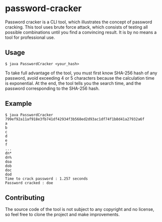 # password-cracker
Password cracker is a CLI tool, which illustrates the concept of password cracking. This tool uses brute force attack, which consists of testing all possible combinations until you find a convincing result. It is by no means a tool for professional use.

## Usage
```
$ java PasswordCracker <your_hash>
```
To take full advantage of the tool, you must first know SHA-256 hash of any password, avoid exceeding 4 or 5 characters because the calculation time is exponential. At the end, the tool tells you the search time, and the password corresponding to the SHA-256 hash.

## Example
```
$ java PasswordCracker 799ef92a11af918e3fb741df42934f3b568ed2d93ac1df74f1b8d41a27932a6f
a
b
c
d
e
f
...
dn*
dn%
doa
dob
doc
dod
Time to crack password : 1.257 seconds
Password cracked : doe
```

## Contributing
The source code of the tool is not subject to any copyright and no license, so feel free to clone the project and make improvements.
